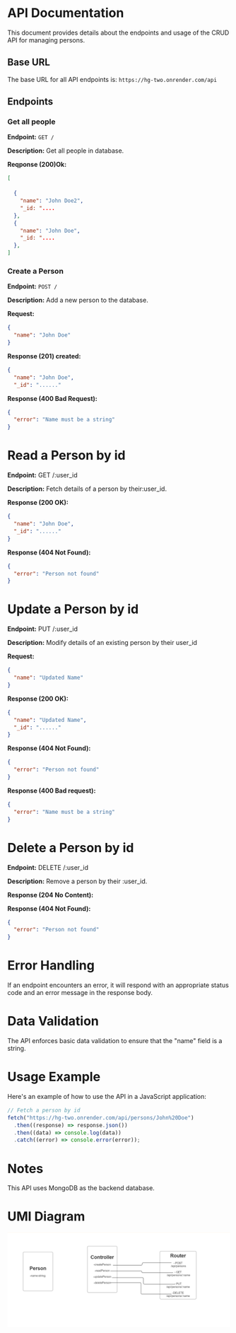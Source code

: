 # API Documentation

This document provides details about the endpoints and usage
of the CRUD API for managing persons.

## Base URL

The base URL for all API endpoints is:
`https://hg-two.onrender.com/api`

## Endpoints

### Get all people

**Endpoint:** `GET /`

**Description:** Get all people in database.

**Reqponse (200)Ok:**

```json
[

  {
    "name": "John Doe2",
    "_id: "....
  },
  {
    "name": "John Doe",
    "_id: "....
  },
]
```

### Create a Person

**Endpoint:** `POST /`

**Description:** Add a new person to the database.

**Request:**

```json
{
  "name": "John Doe"
}
```

**Response (201) created:**

```json
{
  "name": "John Doe",
  "_id": "......"

```

**Response (400 Bad Request):**

```json
{
  "error": "Name must be a string"
}
```

# Read a Person by id

**Endpoint:** GET /:user_id

**Description:** Fetch details of a person by their:user_id.

**Response (200 OK):**

```json
{
  "name": "John Doe",
  "_id": "......"
}
```

**Response (404 Not Found):**

```json
{
  "error": "Person not found"
}
```

# Update a Person by id

**Endpoint:** PUT /:user_id

**Description:** Modify details of an existing person by
their user_id

**Request:**

```json
{
  "name": "Updated Name"
}
```

**Response (200 OK):**

```json
{
  "name": "Updated Name",
  "_id": "......"
}
```

**Response (404 Not Found):**

```json
{
  "error": "Person not found"
}
```

**Response (400 Bad request):**

```json
{
  "error": "Name must be a string"
}
```

# Delete a Person by id

**Endpoint:** DELETE /:user_id

**Description:** Remove a person by their :user_id.

**Response (204 No Content):**

**Response (404 Not Found):**

```json
{
  "error": "Person not found"
}
```

# Error Handling

If an endpoint encounters an error, it will respond with an
appropriate status code and an error message in the response
body.

# Data Validation

The API enforces basic data validation to ensure that the
"name" field is a string.

# Usage Example

Here's an example of how to use the API in a JavaScript
application:

```javascript
// Fetch a person by id
fetch("https://hg-two.onrender.com/api/persons/John%20Doe")
  .then((response) => response.json())
  .then((data) => console.log(data))
  .catch((error) => console.error(error));
```

# Notes

This API uses MongoDB as the backend database.

# UMI Diagram

![Sample Image](UMI-.png)
